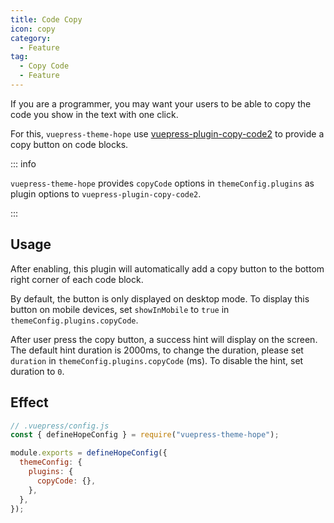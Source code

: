 ```yaml
---
title: Code Copy
icon: copy
category:
  - Feature
tag:
  - Copy Code
  - Feature
---
```


If you are a programmer, you may want your users to be able to copy the code you show in the text with one click.

For this, `vuepress-theme-hope` use [vuepress-plugin-copy-code2][copy-code2] to provide a copy button on code blocks.

::: info

`vuepress-theme-hope` provides `copyCode` options in `themeConfig.plugins` as plugin options to `vuepress-plugin-copy-code2`.

:::

<!-- more -->

## Usage

After enabling, this plugin will automatically add a copy button to the bottom right corner of each code block.

By default, the button is only displayed on desktop mode. To display this button on mobile devices, set `showInMobile` to `true` in `themeConfig.plugins.copyCode`.

After user press the copy button, a success hint will display on the screen. The default hint duration is 2000ms, to change the duration, please set `duration` in `themeConfig.plugins.copyCode` (ms). To disable the hint, set duration to `0`.

## Effect

```js
// .vuepress/config.js
const { defineHopeConfig } = require("vuepress-theme-hope");

module.exports = defineHopeConfig({
  themeConfig: {
    plugins: {
      copyCode: {},
    },
  },
});
```

[copy-code2]: https://vuepress-theme-hope.github.io/v2/copy-code/
